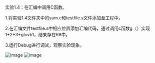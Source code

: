 实验1.4：在汇编中调用C函数。

1.将实验1.4文件夹中的sum.c和testfile.s文件添加至工程中。

2.在汇编文件testfile.s中相应位置添加汇编代码，通过调用c函数g（）实现1+2+3+glovb1，结果存在R8中。

3.运行Debug进行调试，观察实验现象。

![image](https://github.com/saint-000/Microprocessor-Structure-and-Embedded-System-Design/blob/master/image/17.PNG)
![image](https://github.com/saint-000/Microprocessor-Structure-and-Embedded-System-Design/blob/master/image/18.PNG)
